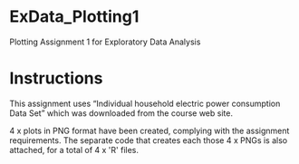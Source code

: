 # ExData_Plotting1
Plotting Assignment 1 for Exploratory Data Analysis

# Instructions

This assignment uses “Individual household electric power consumption Data Set” which was downloaded from the course web site.

4 x plots in PNG format have been created, complying with the assignment requirements. 
The separate code that creates each those 4 x PNGs is also attached, for a total of 4 x 'R' files. 



